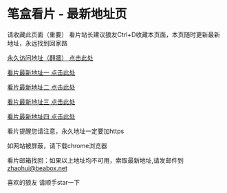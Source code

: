 # 笔盒看片 - 最新地址页

请收藏此页面（重要）
看片站长建议狼友Ctrl+D收藏本页面，本页随时更新最新地址，永远找到回家路

[永久访问地址（翻牆） 点击此处](https://beabox.net/)

[看片最新地址一 点击此处](https://bht8m5b0r0v7.shop)

[看片最新地址二 点击此处](https://bhb2g6g5n2x5.shop)

[看片最新地址三 点击此处](https://bhu0f2i3d7x2.shop)

[看片最新地址四 点击此处](https://bhq5g2i7u1y1.shop)

看片提醒您请注意，永久地址一定要加https

如网站被屏蔽，请下载chrome浏览器

看片邮箱找回：如果以上地址均不可用，索取最新地址,请发邮件到 zhaohui@beabox.net

喜欢的狼友 请顺手star一下